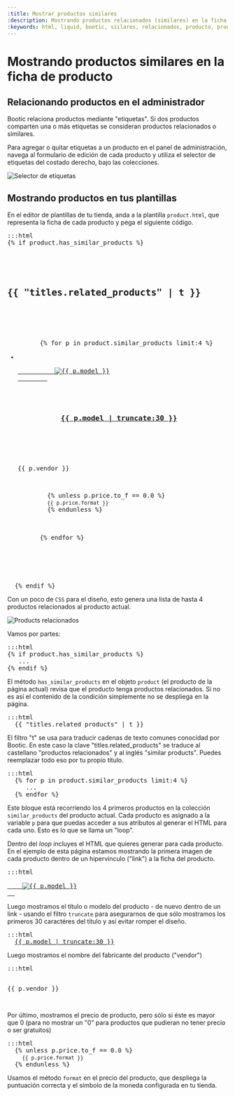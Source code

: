 ```yaml
---
:title: Mostrar productos similares
:description: Mostrando productos relacionados (similares) en la ficha de un producto
:keywords: html, liquid, bootic, siilares, relacionados, producto, productos
---
```

# Mostrando productos similares en la ficha de producto

## Relacionando productos en el administrador

Bootic relaciona productos mediante "etiquetas". Si dos productos comparten una o más etiquetas se consideran productos relacionados o similares.

Para agregar o quitar etiquetas a un producto en el panel de administración, navega al formulario de edición de cada producto y utiliza el selector de etiquetas del costado derecho, bajo las colecciones.

<img src="<%= img('/img/themes/tag-selector.png').url %>" alt="Selector de etiquetas" />

## Mostrando productos en tus plantillas

En el editor de plantillas de tu tienda, anda a la plantilla <code>product.html</code>, que representa la ficha de cada producto y pega el siguiente código.

<pre>:::html
{% if product.has_similar_products %}
  <div id="similares">
    
    <h2 class="titulo">{{ "titles.related_products" | t }}</h2>

    <ul class="collection clearfix">
      {% for p in product.similar_products limit:4 %}
      <li class="item-{{ forloop.index + 1 }} clearfix">
        <a href="{{ p.url }}" title="{{ p.model }}">
          <img src="{{ p.first_image.thumbnail }}" alt="{{ p.model }}" />
        </a>

        <h3 class="product-model">
          <a href="{{ p.url }}" title="{{ p.model }}">{{ p.model | truncate:30 }}</a>
        </h3>
        
        <p class="product-vendor">{{ p.vendor }}</p>
        
        {% unless p.price.to_f == 0.0 %}
        <small class="product-price">{{ p.price.format }}</small>
        {% endunless %}

      </li>
      {% endfor %}
    </ul>

  </div><!-- /similares -->
  {% endif %}
</pre>

Con un poco de <code>CSS</code> para el diseño, esto genera una lista de hasta 4 productos relacionados al producto actual.

<img src="<%= img('/img/themes/similar-products.png').thumb('x200').url %>" alt="Products relacionados" class="framed" />

Vamos por partes:

<pre>:::html
{% if product.has_similar_products %}
   ...
{% endif %}
</pre>

El método <code>has_similar_products</code> en el objeto <code>product</code> (el producto de la página actual) revisa que el producto tenga productos relacionados. Si no es así el contenido de la condición simplemente no se despliega en la página.

<pre>:::html
  {{ "titles.related_products" | t }}
</pre>

El filtro "t" se usa para traducir cadenas de texto comunes conocidad por Bootic. En este caso la clave "titles.related_products" se traduce al castellano "productos relacionados" y al inglés "similar products". Puedes reemplazar todo eso por tu propio título.

<pre>:::html
  {% for p in product.similar_products limit:4 %}
     ...
  {% endfor %}
</pre>

Este bloque está recorriendo los 4 primeros productos en la colección <code>similar_products</code> del producto actual. Cada producto es asignado a la variable <code>p</code> para que puedas acceder a sus atributos al generar el HTML para cada uno. Esto es lo que se llama un "loop".

Dentro del <em>loop</em> incluyes el HTML que quieres generar para cada producto. En el ejemplo de esta página estamos mostrando la primera imagen de cada producto dentro de un hipervínculo ("link") a la ficha del producto.

<pre>:::html
  <a href="{{ p.url }}" title="{{ p.model }}">
    <img src="{{ p.first_image.thumbnail }}" alt="{{ p.model }}" />
  </a>
</pre>

Luego mostramos el título o modelo del producto - de nuevo dentro de un link - usando el filtro <code>truncate</code> para asegurarnos de que sólo mostramos los primeros 30 caractéres del título y así evitar romper el diseño.

<pre>:::html
  <a href="{{ p.url }}" title="{{ p.model }}">{{ p.model | truncate:30 }}</a>
</pre>

Luego mostramos el nombre del fabricante del producto ("vendor")

<pre>:::html
  <p class="product-vendor">{{ p.vendor }}</p>
</pre>

Por último, mostramos el precio de producto, pero sólo si éste es mayor que 0 (para no mostrar un "0" para productos que pudieran no tener precio o ser gratuitos)

<pre>:::html
  {% unless p.price.to_f == 0.0 %}
    <small class="product-price">{{ p.price.format }}</small>
  {% endunless %}
</pre>

Usamos el método <code>format</code> en el precio del producto, que despliega la puntuación correcta y el símbolo de la moneda configurada en tu tienda.
